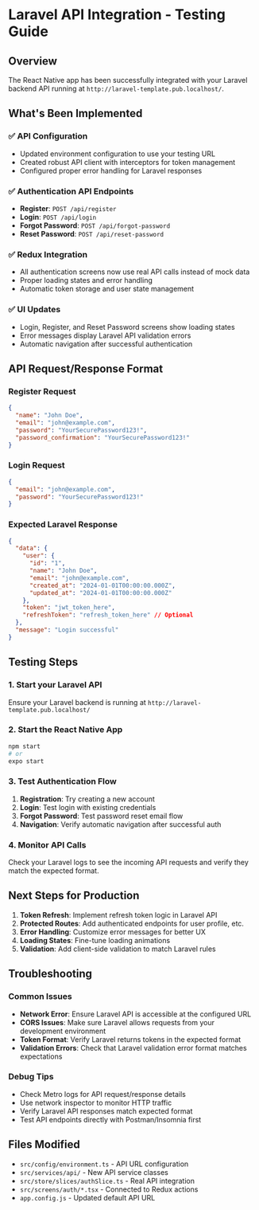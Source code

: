 # Laravel API Integration - Testing Guide

## Overview
The React Native app has been successfully integrated with your Laravel backend API running at `http://laravel-template.pub.localhost/`. 

## What's Been Implemented

### ✅ API Configuration
- Updated environment configuration to use your testing URL
- Created robust API client with interceptors for token management
- Configured proper error handling for Laravel responses

### ✅ Authentication API Endpoints
- **Register**: `POST /api/register`
- **Login**: `POST /api/login` 
- **Forgot Password**: `POST /api/forgot-password`
- **Reset Password**: `POST /api/reset-password`

### ✅ Redux Integration
- All authentication screens now use real API calls instead of mock data
- Proper loading states and error handling
- Automatic token storage and user state management

### ✅ UI Updates
- Login, Register, and Reset Password screens show loading states
- Error messages display Laravel API validation errors
- Automatic navigation after successful authentication

## API Request/Response Format

### Register Request
```json
{
  "name": "John Doe",
  "email": "john@example.com", 
  "password": "YourSecurePassword123!",
  "password_confirmation": "YourSecurePassword123!"
}
```

### Login Request
```json
{
  "email": "john@example.com",
  "password": "YourSecurePassword123!"
}
```

### Expected Laravel Response
```json
{
  "data": {
    "user": {
      "id": "1",
      "name": "John Doe",
      "email": "john@example.com",
      "created_at": "2024-01-01T00:00:00.000Z",
      "updated_at": "2024-01-01T00:00:00.000Z"
    },
    "token": "jwt_token_here",
    "refreshToken": "refresh_token_here" // Optional
  },
  "message": "Login successful"
}
```

## Testing Steps

### 1. Start your Laravel API
Ensure your Laravel backend is running at `http://laravel-template.pub.localhost/`

### 2. Start the React Native App
```bash
npm start
# or
expo start
```

### 3. Test Authentication Flow
1. **Registration**: Try creating a new account
2. **Login**: Test login with existing credentials  
3. **Forgot Password**: Test password reset email flow
4. **Navigation**: Verify automatic navigation after successful auth

### 4. Monitor API Calls
Check your Laravel logs to see the incoming API requests and verify they match the expected format.

## Next Steps for Production

1. **Token Refresh**: Implement refresh token logic in Laravel API
2. **Protected Routes**: Add authenticated endpoints for user profile, etc.
3. **Error Handling**: Customize error messages for better UX
4. **Loading States**: Fine-tune loading animations
5. **Validation**: Add client-side validation to match Laravel rules

## Troubleshooting

### Common Issues
- **Network Error**: Ensure Laravel API is accessible at the configured URL
- **CORS Issues**: Make sure Laravel allows requests from your development environment
- **Token Format**: Verify Laravel returns tokens in the expected format
- **Validation Errors**: Check that Laravel validation error format matches expectations

### Debug Tips
- Check Metro logs for API request/response details
- Use network inspector to monitor HTTP traffic
- Verify Laravel API responses match expected format
- Test API endpoints directly with Postman/Insomnia first

## Files Modified
- `src/config/environment.ts` - API URL configuration
- `src/services/api/` - New API service classes
- `src/store/slices/authSlice.ts` - Real API integration
- `src/screens/auth/*.tsx` - Connected to Redux actions
- `app.config.js` - Updated default API URL
